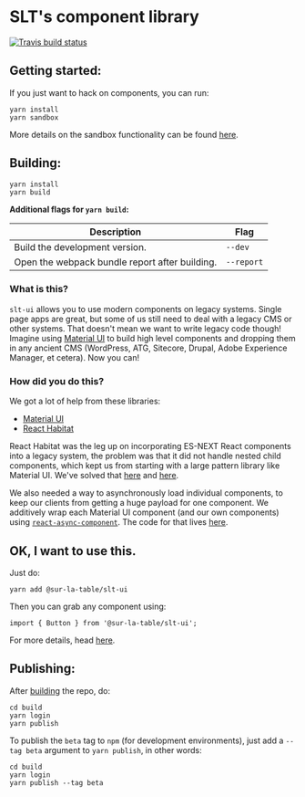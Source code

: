 # SLT's component library

[![Travis build status](https://travis-ci.org/SurLaTable/slt-ui.svg?branch=master)](https://travis-ci.org/SurLaTable/slt-ui)

## Getting started:

If you just want to hack on components, you can run:

```
yarn install
yarn sandbox
```

More details on the sandbox functionality can be found [here](sandbox/README.md).

## Building:

```
yarn install
yarn build
```

**Additional flags for `yarn build`:**

| Description                                    | Flag       |
| ---------------------------------------------- | ---------- |
| Build the development version.                 | `--dev`    |
| Open the webpack bundle report after building. | `--report` |

### What is this?

`slt-ui` allows you to use modern components on legacy systems. Single page apps are great, but some of us still need to deal with a legacy CMS or other systems. That doesn't mean we want to write legacy code though! Imagine using [Material UI](https://material-ui.com/) to build high level components and dropping them in any ancient CMS (WordPress, ATG, Sitecore, Drupal, Adobe Experience Manager, et cetera). Now you can!

### How did you do this?

We got a lot of help from these libraries:

-   [Material UI](https://material-ui.com/)
-   [React Habitat](https://github.com/DeloitteDigitalAPAC/react-habitat)

React Habitat was the leg up on incorporating ES-NEXT React components into a legacy system, the problem was that it did not handle nested child components, which kept us from starting with a large pattern library like Material UI. We've solved that [here](manifest/SLTDomFactory.js) and [here](manifest/index.js).

We also needed a way to asynchronously load individual components, to keep our clients from getting a huge payload for one component. We additively wrap each Material UI component (and our own components) using [`react-async-component`](https://github.com/ctrlplusb/react-async-component). The code for that lives [here](builder/async.js).

## OK, I want to use this.

Just do:

```
yarn add @sur-la-table/slt-ui
```

Then you can grab any component using:

```
import { Button } from '@sur-la-table/slt-ui';
```

For more details, head [here](build/README.md).

## Publishing:

After [building](https://github.com/SurLaTable/slt-ui#building) the repo, do:

```
cd build
yarn login
yarn publish
```

To publish the `beta` tag to `npm` (for development environments), just add a `--tag beta` argument to `yarn publish`, in other words:

```
cd build
yarn login
yarn publish --tag beta
```


